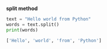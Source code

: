 **split method**
```python
text = "Hello world from Python"
words = text.split()
print(words)

['Hello', 'world', 'from', 'Python']
```
